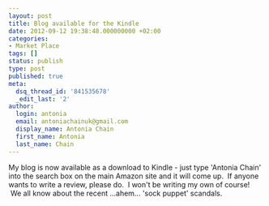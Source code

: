 ```yaml
---
layout: post
title: Blog available for the Kindle
date: 2012-09-12 19:38:48.000000000 +02:00
categories:
- Market Place
tags: []
status: publish
type: post
published: true
meta:
  dsq_thread_id: '841535678'
  _edit_last: '2'
author:
  login: antonia
  email: antoniachainuk@gmail.com
  display_name: Antonia Chain
  first_name: Antonia
  last_name: Chain
---
```

My blog is now available as a download to Kindle - just type 'Antonia Chain' into the search box on the main Amazon site and it will come up.  If anyone wants to write a review, please do.  I won't be writing my own of course!  We all know about the recent ...ahem... 'sock puppet' scandals.
